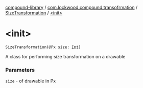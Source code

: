 [compound-library](../../index.md) / [com.lockwood.compound.transofrmation](../index.md) / [SizeTransformation](index.md) / [&lt;init&gt;](./-init-.md)

# &lt;init&gt;

`SizeTransformation(@Px size: `[`Int`](https://kotlinlang.org/api/latest/jvm/stdlib/kotlin/-int/index.html)`)`

A class for performing size transformation on a drawable

### Parameters

`size` - of drawable in Px